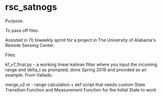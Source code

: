 # rsc_satnogs

Purpose:

To pass off files. 

Assisted in (1) biweekly sprint for a project in The University of Alabama's Remote Sensing Center. 

Files:

kf_v7_final.py - a working linear kalman filter where you input the incoming range and delta_t as prompted; done Spring 2019 and provided as an example. From Vallado. 

merge_v2.m - range calculation + ekf script that needs custom State Transition Function and Measurement Function for the Initial State to work
